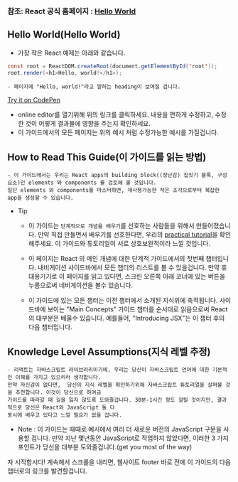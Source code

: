 ### 참조: React 공식 홈페이지 : [Hello World](https://reactjs.org/docs/hello-world.html)

## Hello World(Hello World)

- 가장 작은 React 예제는 아래와 같습니다. 
~~~Java Script
const root = ReactDOM.createRoot(document.getElementById('root'));
root.render(<h1>Hello, world!</h1>);
~~~
    - 페이지에 "Hello, world!"라고 말하는 heading이 보여질 겁니다.


[Try it on CodePen](https://codepen.io/gaearon/pen/MjrdWg?editors=1010)

   - online editor를 열기위해 위의 링크를 클릭하세요. 내용을 편하게 수정하고, 수정한 것이 어떻게 결과물에 영향을 주는지 확인하세요.
   - 이 가이드에서의 모든 페이지는 위의 예시 처럼 수정가능한 예시를 가질겁니다.

## How to Read This Guide(이 가이드를 읽는 방법)
    - 이 가이드에서는 우리는 React apps의 building block((장난감) 집짓기 블록, 구성요소)인 elements 와 components 를 검토해 볼 것입니다.
    일단 elements 와 components를 마스터하면, 재사용가능한 작은 조각으로부터 복잡한 app을 생성할 수 있습니다.


- Tip
    - 이 가이드는 `단계적으로 개념을 배우기`를 선호하는 사람들을 위해서 만들어졌습니다. 만약 직접 만들면서 배우기를 선호한다면, 우리의 [practical tutorial](https://reactjs.org/tutorial/tutorial.html)을 확인해주세요. 이 가이드와 튜토리얼이 서로 상호보완적이라 느낄 것입니다.
    
    - 이 페이지는 React 의 메인 개념에 대한 단계적 가이드에서의 첫번째 챕터입니다. 내비게이션 사이드바에서 모든 챕터의 리스트를 볼 수 있을겁니다. 만약 휴대용기기로 이 페이지를 읽고 있다면, 스크린 오른쪽 아래 코너에 있는 버튼을 누름으로써 네비게이션을 볼수 있습니다.

    - 이 가이드에 있는 모든 챕터는 이전 챕터에서 소개된 지식위에 축적됩니다. 사이드바에 보이는 "Main Concepts" 가이드 챕터를 순서대로 읽음으로써 React의 대부분은 배울수 있습니다. 예를들어, "Introducing JSX"는 이 챕터 후의 다음 챕터입니다.


## Knowledge Level Assumptions(지식 레벨 추정)
    - 리액트는 자바스크립트 라이브러리이기에, 우리는 당신이 자바스크립트 언어에 대한 기본적인 이해를 가지고 있으리라 생각합니다. 
    만약 자신감이 없다면,  당신의 지식 레벨을 확인하기위해 자바스크립트 튜토리얼을 살펴볼 것을 추천합니다. 이것이 당신으로 하여금 
    가이드를 따라갈 때 길을 잃지 않도록 도와줄겁니다. 30분-1시간 정도 걸릴 것이지만, 결과적으로 당신은 React와 JavaScript 둘 다 
    동시에 배우고 있다고 느낄 필요가 없을 겁니다. 


- Note : 이 가이드는 때때로 예시에서 여러 더 새로운 버전의 JavaScript 구문을 사용할 겁니다. 만약 지난 몇년동안 JavaScript로 작업하지 않았다면, 이러한 3 가지 포인트가 당신을 
대부분 도와줄겁니다.(get you most of the way)

자 시작합시다!
계속해서 스크롤을 내리면, 웹사이트 footer 바로 전에 이 가이드의 다음 챕터로의 링크를 발견할겁니다.
